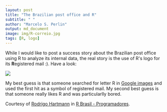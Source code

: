 ```yaml
---
layout: post
title: "The Brazilian post office and R"
subtitle: " "
author: "Marcelo S. Perlin"
output: md_document
image: img/R-correio.jpg
tags: [R, logo]
---
```


While I would like to post a success story about the Brazilian post office using R to analyze its internal data, the real story is the use of R's logo for its **R**egistered mail :). Have a look:

![](/img/R-correio.jpg)

My best guess is that someone searched for letter R in [Google images](https://www.google.com.br/search?q=R&newwindow=1&safe=off&source=lnms&tbm=isch&sa=X&ved=0ahUKEwj1p-2xws7YAhXGfpAKHQ0NDUoQ_AUICygC&biw=1920&bih=914) and used the first hit as a symbol of registered mail. My second best guess is that someone really likes R and was particularlly bored.

Courtesy of [Rodrigo Hartmann](https://www.facebook.com/photo.php?fbid=10154937596016249&set=gm.2002038520070983&type=3&theater&ifg=1) in [R Brasil - Programadores](https://www.facebook.com/groups/1410023525939155).
